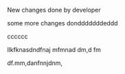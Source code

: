 New changes done by developer

some more changes dondddddddeddd


cccccc
 
 llkfknasdndfnaj 
 mfmnad dm,d fm 

 df.mm,danfnnjdnm,
